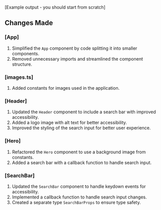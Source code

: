 [Example output - you should start from scratch]

## Changes Made

### [App]

1. Simplified the `App` component by code splitting it into smaller components.
2. Removed unnecessary imports and streamlined the component structure.

### [images.ts]

1. Added constants for images used in the application.

### [Header]

1. Updated the `Header` component to include a search bar with improved accessibility.
2. Added a logo image with alt text for better accessibility.
3. Improved the styling of the search input for better user experience.

### [Hero]

1. Refactored the `Hero` component to use a background image from constants.
2. Added a search bar with a callback function to handle search input.

### [SearchBar]

1. Updated the `SearchBar` component to handle keydown events for accessibility.
2. Implemented a callback function to handle search input changes.
3. Created a separate type `SearchBarProps` to ensure type safety.
